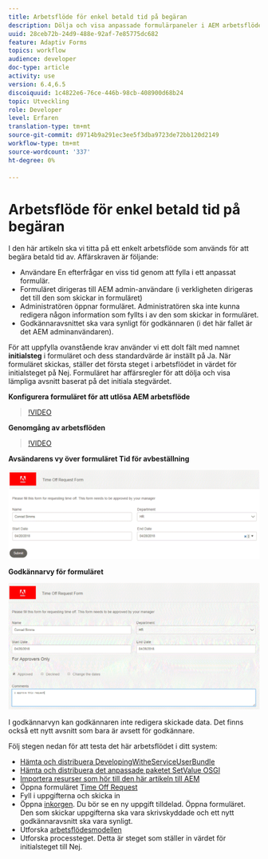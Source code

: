 ```yaml
---
title: Arbetsflöde för enkel betald tid på begäran
description: Dölja och visa anpassade formulärpaneler i AEM arbetsflöde
uuid: 28ceb72b-24d9-488e-92af-7e85775dc682
feature: Adaptiv Forms
topics: workflow
audience: developer
doc-type: article
activity: use
version: 6.4,6.5
discoiquuid: 1c4822e6-76ce-446b-98cb-408900d68b24
topic: Utveckling
role: Developer
level: Erfaren
translation-type: tm+mt
source-git-commit: d9714b9a291ec3ee5f3dba9723de72bb120d2149
workflow-type: tm+mt
source-wordcount: '337'
ht-degree: 0%

---
```



# Arbetsflöde för enkel betald tid på begäran

I den här artikeln ska vi titta på ett enkelt arbetsflöde som används för att begära betald tid av. Affärskraven är följande:

* Användare En efterfrågar en viss tid genom att fylla i ett anpassat formulär.
* Formuläret dirigeras till AEM admin-användare (i verkligheten dirigeras det till den som skickar in formuläret)
* Administratören öppnar formuläret. Administratören ska inte kunna redigera någon information som fyllts i av den som skickar in formuläret.
* Godkännaravsnittet ska vara synligt för godkännaren (i det här fallet är det AEM adminanvändaren).

För att uppfylla ovanstående krav använder vi ett dolt fält med namnet **initialsteg** i formuläret och dess standardvärde är inställt på Ja. När formuläret skickas, ställer det första steget i arbetsflödet in värdet för initialsteget på Nej. Formuläret har affärsregler för att dölja och visa lämpliga avsnitt baserat på det initiala stegvärdet.

**Konfigurera formuläret för att utlösa AEM arbetsflöde**

>[!VIDEO](https://video.tv.adobe.com/v/28406?quality=9&learn=on)

**Genomgång av arbetsflöden**

>[!VIDEO](https://video.tv.adobe.com/v/28407?quality=9&learn=on)

**Avsändarens vy över formuläret Tid för avbeställning**

![initialsteg](assets/initialstep.gif)

**Godkännarvy för formuläret**

![godkännare](assets/approversview.gif)

I godkännarvyn kan godkännaren inte redigera skickade data. Det finns också ett nytt avsnitt som bara är avsett för godkännare.

Följ stegen nedan för att testa det här arbetsflödet i ditt system:
* [Hämta och distribuera DevelopingWitheServiceUserBundle](/help/forms/assets/common-osgi-bundles/DevelopingWithServiceUser.jar)
* [Hämta och distribuera det anpassade paketet SetValue OSGI](/help/forms/assets/common-osgi-bundles/SetValueApp.core-1.0-SNAPSHOT.jar)
* [Importera resurser som hör till den här artikeln till AEM](assets/helpxworkflow.zip)
* Öppna formuläret [Time Off Request](http://localhost:4502/content/dam/formsanddocuments/helpx/timeoffrequestform/jcr:content?wcmmode=disabled)
* Fyll i uppgifterna och skicka in
* Öppna [inkorgen](http://localhost:4502/mnt/overlay/cq/inbox/content/inbox.html). Du bör se en ny uppgift tilldelad. Öppna formuläret. Den som skickar uppgifterna ska vara skrivskyddade och ett nytt godkännaravsnitt ska vara synligt.
* Utforska [arbetsflödesmodellen](http://localhost:4502/editor.html/conf/global/settings/workflow/models/helpxworkflow.html)
* Utforska processteget. Detta är steget som ställer in värdet för initialsteget till Nej.
